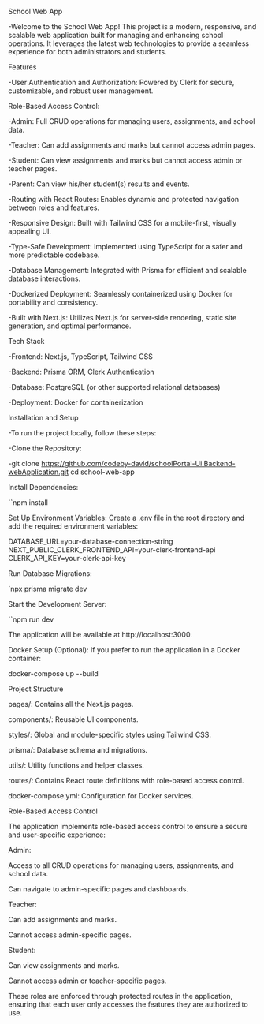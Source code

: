 School Web App

-Welcome to the School Web App! This project is a modern, responsive, and scalable web application built for managing and enhancing school operations. It leverages the latest web technologies to provide a seamless experience for both administrators and students.

Features

-User Authentication and Authorization: Powered by Clerk for secure, customizable, and robust user management.

Role-Based Access Control:

-Admin: Full CRUD operations for managing users, assignments, and school data.

-Teacher: Can add assignments and marks but cannot access admin pages.

-Student: Can view assignments and marks but cannot access admin or teacher pages.

-Parent: Can view his/her student(s) results and events.

-Routing with React Routes: Enables dynamic and protected navigation between roles and features.

-Responsive Design: Built with Tailwind CSS for a mobile-first, visually appealing UI.

-Type-Safe Development: Implemented using TypeScript for a safer and more predictable codebase.

-Database Management: Integrated with Prisma for efficient and scalable database interactions.

-Dockerized Deployment: Seamlessly containerized using Docker for portability and consistency.

-Built with Next.js: Utilizes Next.js for server-side rendering, static site generation, and optimal performance.

Tech Stack

-Frontend: Next.js, TypeScript, Tailwind CSS

-Backend: Prisma ORM, Clerk Authentication

-Database: PostgreSQL (or other supported relational databases)

-Deployment: Docker for containerization

Installation and Setup

-To run the project locally, follow these steps:

-Clone the Repository:

-git clone https://github.com/codeby-david/schoolPortal-Ui.Backend-webApplication.git
cd school-web-app

Install Dependencies:

``npm install

Set Up Environment Variables:
Create a .env file in the root directory and add the required environment variables:

DATABASE_URL=your-database-connection-string
NEXT_PUBLIC_CLERK_FRONTEND_API=your-clerk-frontend-api
CLERK_API_KEY=your-clerk-api-key

Run Database Migrations:

`npx prisma migrate dev

Start the Development Server:

``npm run dev

The application will be available at http://localhost:3000.

Docker Setup (Optional):
If you prefer to run the application in a Docker container:

docker-compose up --build

Project Structure

pages/: Contains all the Next.js pages.

components/: Reusable UI components.

styles/: Global and module-specific styles using Tailwind CSS.

prisma/: Database schema and migrations.

utils/: Utility functions and helper classes.

routes/: Contains React route definitions with role-based access control.

docker-compose.yml: Configuration for Docker services.

Role-Based Access Control

The application implements role-based access control to ensure a secure and user-specific experience:

Admin:

Access to all CRUD operations for managing users, assignments, and school data.

Can navigate to admin-specific pages and dashboards.

Teacher:

Can add assignments and marks.

Cannot access admin-specific pages.

Student:

Can view assignments and marks.

Cannot access admin or teacher-specific pages.

These roles are enforced through protected routes in the application, ensuring that each user only accesses the features they are authorized to use.

